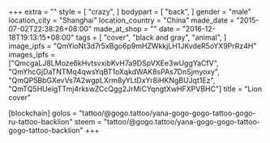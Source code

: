 +++
extra = ""
style = [
  "crazy",
]
bodypart = [
  "back",
]
gender = "male"
location_city = "Shanghai"
location_country = "China"
made_date = "2015-07-02T22:38:26+08:00"
made_at_shop = ""
date = "2016-12-18T19:13:15+08:00"
tags = [
  "cover",
  "black and gray",
  "animal",
]
image_ipfs = "QmYioNt3d7r5xBgo6p9mHZWkkjLH1JKvdeR5oYX9PrRz4H"
images_ipfs = ["QmcgaLJ8LMoze6kHvtsvxibKvH7a9DSpVXEe3wUggYaCfV",
"QmYhcGjDaTNTMq4qwsYqBT1oXqkdWAK8sPAs7DnSjmyoxy",
"QmQP5BbGXevVs7A2wgpLXrm8yYLtDxYr8iHKNgBUJqt1Ez",
"QmTQ5HUeigTTmj4rkswZCcQgg2JrMiCYqngtXwHFXPVBHC"]
title = "Lion cover"

[blockchain]
golos = "tattoo/@gogo.tattoo/yana-gogo-gogo-tattoo-gogo-ru-tattoo-backlion"
steem = "tattoo/@gogo.tattoo/yana-gogo-gogo-tattoo-gogo-tattoo-backlion"
+++
